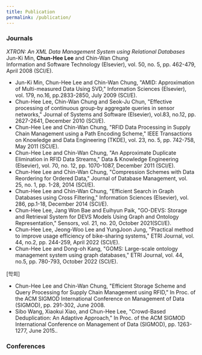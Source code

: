 ```yaml
---
title: Publication
permalink: /publication/
---
```


### Journals
_XTRON: An XML Data Management System using Relational Databases_<br> 
Jun-Ki Min, **Chun-Hee Lee** and Chin-Wan Chung<br>
Information and Software Technology (Elsevier), vol. 50, no. 5, pp. 462-479, April 2008 (SCI/E).

- Jun-Ki Min, Chun-Hee Lee and Chin-Wan Chung, "AMID: Approximation of Multi-measured Data Using SVD," Information Sciences (Elsevier), vol. 179, no.16, pp.2833-2850, July 2009 (SCI/E).
- Chun-Hee Lee, Chin-Wan Chung and Seok-Ju Chun, "Effective processing of continuous group-by aggregate queries in sensor networks," Journal of Systems and Software (Elsevier), vol.83, no.12, pp. 2627-2641, December 2010 (SCI/E).
- Chun-Hee Lee and Chin-Wan Chung, "RFID Data Processing in Supply Chain Management using a Path Encoding Scheme," IEEE Transactions on Knowledge and Data Engineering (TKDE), vol. 23, no. 5, pp. 742-758, May 2011 (SCI/E).
- Chun-Hee Lee and Chin-Wan Chung, "An Approximate Duplicate Elimination in RFID Data Streams," Data & Knowledge Engineering (Elsevier), vol. 70, no. 12, pp. 1070-1087, December 2011 (SCI/E).
- Chun-Hee Lee and Chin-Wan Chung, "Compression Schemes with Data Reordering for Ordered Data," Journal of Database Management, vol. 25, no. 1, pp. 1-28, 2014 (SCI/E).
- Chun-Hee Lee and Chin-Wan Chung, "Efficient Search in Graph Databases using Cross Filtering," Information Sciences (Elsevier), vol. 286, pp.1-18, December 2014 (SCI/E).
- Chun-Hee Lee, Jang Won Bae and Euihyun Paik, "GO-DEVS: Storage and Retrieval System for DEVS Models Using Graph and Ontology Representation," Sensors, vol. 21, no. 20, October 2021(SCI/E).
- Chun-Hee Lee, Jeong-Woo Lee and YungJoon Jung, "Practical method to improve usage efficiency of bike-sharing systems," ETRI Journal, vol. 44, no.2, pp. 244-259, April 2022 (SCI/E).
- Chun-Hee Lee and Dong-oh Kang, "GOMS: Large-scale ontology management system using graph databases," ETRI Journal, vol. 44, no.5, pp. 780-793, October 2022 (SCI/E).

[학회]
- Chun-Hee Lee and Chin-Wan Chung, "Efficient Storage Scheme and Query Processing for Supply Chain Management using RFID," In Proc. of the ACM SIGMOD International Conference on Management of Data (SIGMOD), pp. 291-302, June 2008.
- Sibo Wang, Xiaokui Xiao, and Chun-Hee Lee, "Crowd-Based Deduplication: An Adaptive Approach," In Proc. of the ACM SIGMOD International Conference on Management of Data (SIGMOD), pp. 1263-1277, June 2015..

### Conferences


